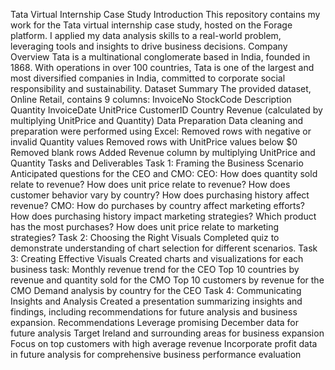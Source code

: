 Tata Virtual Internship Case Study
Introduction
This repository contains my work for the Tata virtual internship case study, hosted on the Forage platform. I applied my data analysis skills to a real-world problem, leveraging tools and insights to drive business decisions.
Company Overview
Tata is a multinational conglomerate based in India, founded in 1868. With operations in over 100 countries, Tata is one of the largest and most diversified companies in India, committed to corporate social responsibility and sustainability.
Dataset Summary
The provided dataset, Online Retail, contains 9 columns:
InvoiceNo
StockCode
Description
Quantity
InvoiceDate
UnitPrice
CustomerID
Country
Revenue (calculated by multiplying UnitPrice and Quantity)
Data Preparation
Data cleaning and preparation were performed using Excel:
Removed rows with negative or invalid Quantity values
Removed rows with UnitPrice values below $0
Removed blank rows
Added Revenue column by multiplying UnitPrice and Quantity
Tasks and Deliverables
Task 1: Framing the Business Scenario
Anticipated questions for the CEO and CMO:
CEO:
How does quantity sold relate to revenue?
How does unit price relate to revenue?
How does customer behavior vary by country?
How does purchasing history affect revenue?
CMO:
How do purchases by country affect marketing efforts?
How does purchasing history impact marketing strategies?
Which product has the most purchases?
How does unit price relate to marketing strategies?
Task 2: Choosing the Right Visuals
Completed quiz to demonstrate understanding of chart selection for different scenarios.
Task 3: Creating Effective Visuals
Created charts and visualizations for each business task:
Monthly revenue trend for the CEO
Top 10 countries by revenue and quantity sold for the CMO
Top 10 customers by revenue for the CMO
Demand analysis by country for the CEO
Task 4: Communicating Insights and Analysis
Created a presentation summarizing insights and findings, including recommendations for future analysis and business expansion.
Recommendations
Leverage promising December data for future analysis
Target Ireland and surrounding areas for business expansion
Focus on top customers with high average revenue
Incorporate profit data in future analysis for comprehensive business performance evaluation
